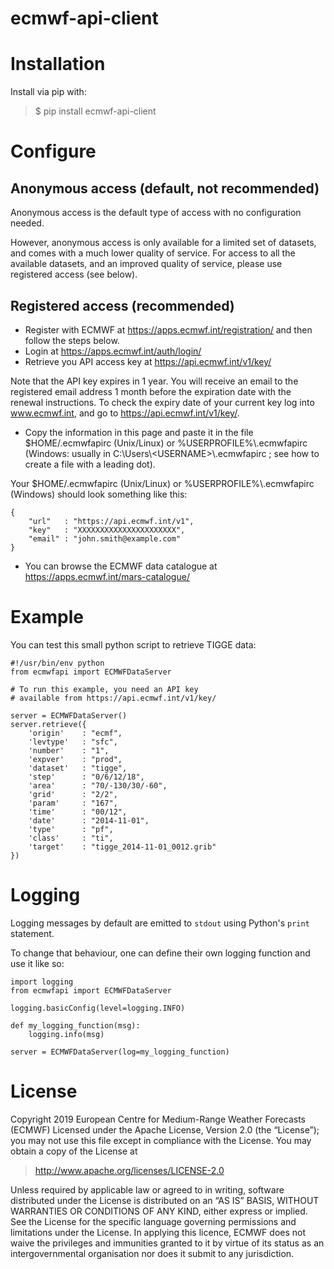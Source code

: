 # ecmwf-api-client

# Installation

Install via pip with:

> $ pip install ecmwf-api-client

# Configure

## Anonymous access (default, not recommended)

Anonymous access is the default type of access with no configuration needed.

However, anonymous access is only available for a limited set of datasets, and comes with a much lower quality of service. For access to all the available datasets, and an improved quality of service, please use registered access (see below).

## Registered access (recommended)

* Register with ECMWF at https://apps.ecmwf.int/registration/ and then follow the steps below.
* Login at https://apps.ecmwf.int/auth/login/
* Retrieve you API access key at https://api.ecmwf.int/v1/key/

Note that the API key expires in 1 year. You will receive an email to the registered email address 1 month before the expiration date with the renewal instructions. To check the expiry date of your current key log into www.ecmwf.int, and go to https://api.ecmwf.int/v1/key/.

* Copy the information in this page and paste it in the file $HOME/.ecmwfapirc (Unix/Linux) or %USERPROFILE%\\.ecmwfapirc (Windows: usually in C:\\Users\\\<USERNAME\>\\.ecmwfapirc ; see how to create a file with a leading dot).

Your $HOME/.ecmwfapirc (Unix/Linux) or %USERPROFILE%\\.ecmwfapirc (Windows) should look something like this:
```
{
    "url"   : "https://api.ecmwf.int/v1",
    "key"   : "XXXXXXXXXXXXXXXXXXXXXX",
    "email" : "john.smith@example.com"
}
```
* You can browse the ECMWF data catalogue at https://apps.ecmwf.int/mars-catalogue/

# Example

You can test this small python script to retrieve TIGGE data:
```
#!/usr/bin/env python
from ecmwfapi import ECMWFDataServer

# To run this example, you need an API key
# available from https://api.ecmwf.int/v1/key/

server = ECMWFDataServer()
server.retrieve({
    'origin'    : "ecmf",
    'levtype'   : "sfc",
    'number'    : "1",
    'expver'    : "prod",
    'dataset'   : "tigge",
    'step'      : "0/6/12/18",
    'area'      : "70/-130/30/-60",
    'grid'      : "2/2",
    'param'     : "167",
    'time'      : "00/12",
    'date'      : "2014-11-01",
    'type'      : "pf",
    'class'     : "ti",
    'target'    : "tigge_2014-11-01_0012.grib"
})
```

# Logging

Logging messages by default are emitted to `stdout` using Python's `print` statement.

To change that behaviour, one can define their own logging function and use it like so:

```
import logging
from ecmwfapi import ECMWFDataServer

logging.basicConfig(level=logging.INFO)

def my_logging_function(msg):
    logging.info(msg)

server = ECMWFDataServer(log=my_logging_function)
```

# License

Copyright 2019 European Centre for Medium-Range Weather Forecasts (ECMWF)
Licensed under the Apache License, Version 2.0 (the “License”); you may not use this file except in compliance with the License. You may obtain a copy of the License at

> http://www.apache.org/licenses/LICENSE-2.0

Unless required by applicable law or agreed to in writing, software distributed under the License is distributed on an “AS IS” BASIS, WITHOUT WARRANTIES OR CONDITIONS OF ANY KIND, either express or implied. See the License for the specific language governing permissions and limitations under the License.
In applying this licence, ECMWF does not waive the privileges and immunities granted to it by virtue of its status as an intergovernmental organisation nor does it submit to any jurisdiction.
